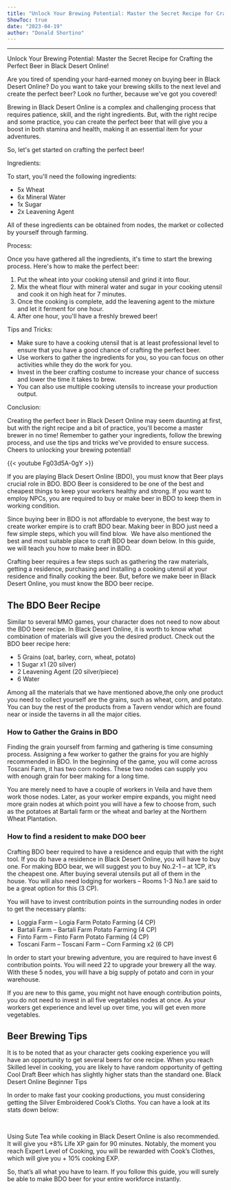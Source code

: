 ```yaml
---
title: "Unlock Your Brewing Potential: Master the Secret Recipe for Crafting the Perfect Bear in Black Desert Online!"
ShowToc: true 
date: "2023-04-19"
author: "Donald Shortino"
---
```

*****
Unlock Your Brewing Potential: Master the Secret Recipe for Crafting the Perfect Beer in Black Desert Online!

Are you tired of spending your hard-earned money on buying beer in Black Desert Online? Do you want to take your brewing skills to the next level and create the perfect beer? Look no further, because we've got you covered!

Brewing in Black Desert Online is a complex and challenging process that requires patience, skill, and the right ingredients. But, with the right recipe and some practice, you can create the perfect beer that will give you a boost in both stamina and health, making it an essential item for your adventures.

So, let's get started on crafting the perfect beer!

Ingredients:

To start, you'll need the following ingredients:

- 5x Wheat
- 6x Mineral Water
- 1x Sugar
- 2x Leavening Agent

All of these ingredients can be obtained from nodes, the market or collected by yourself through farming.

Process:

Once you have gathered all the ingredients, it's time to start the brewing process. Here's how to make the perfect beer:

1. Put the wheat into your cooking utensil and grind it into flour.
2. Mix the wheat flour with mineral water and sugar in your cooking utensil and cook it on high heat for 7 minutes.
3. Once the cooking is complete, add the leavening agent to the mixture and let it ferment for one hour.
4. After one hour, you'll have a freshly brewed beer!

Tips and Tricks:

- Make sure to have a cooking utensil that is at least professional level to ensure that you have a good chance of crafting the perfect beer.
- Use workers to gather the ingredients for you, so you can focus on other activities while they do the work for you.
- Invest in the beer crafting costume to increase your chance of success and lower the time it takes to brew.
- You can also use multiple cooking utensils to increase your production output.

Conclusion:

Creating the perfect beer in Black Desert Online may seem daunting at first, but with the right recipe and a bit of practice, you'll become a master brewer in no time! Remember to gather your ingredients, follow the brewing process, and use the tips and tricks we've provided to ensure success. Cheers to unlocking your brewing potential!

{{< youtube Fg03d5A-0gY >}} 



If you are playing Black Desert Online (BDO), you must know that Beer plays crucial role in BDO. BDO Beer is considered to be one of the best and cheapest things to keep your workers healthy and strong. If you want to employ NPCs, you are required to buy or make beer in BDO to keep them in working condition.
 
Since buying beer in BDO is not affordable to everyone, the best way to create worker empire is to craft BDO bear. Making beer in BDO just need a few simple steps, which you will find blow.  We have also mentioned the best and most suitable place to craft BDO bear down below. In this guide, we will teach you how to make beer in BDO.
 
Crafting beer requires a few steps such as gathering the raw materials, getting a residence, purchasing and installing a cooking utensil at your residence and finally cooking the beer. But, before we make beer in Black Desert Online, you must know the BDO beer recipe.
 
## The BDO Beer Recipe
 
Similar to several MMO games, your character does not need to now about the BDO beer recipe. In Black Desert Online, it is worth to know what combination of materials will give you the desired product. Check out the BDO beer recipe here:
 
- 5 Grains (oat, barley, corn, wheat, potato)
 - 1 Sugar x1 (20 silver)
 - 2 Leavening Agent (20 silver/piece)
 - 6 Water

 
Among all the materials that we have mentioned above,the only one product you need to collect yourself are the grains, such as wheat, corn, and potato. You can buy the rest of the products from a Tavern vendor which are found near or inside the taverns in all the major cities.
 
### How to Gather the Grains in BDO
 
Finding the grain yourself from farming and gathering is time consuming process. Assigning a few worker to gather the grains for you are highly recommended in BDO. In the beginning of the game, you will come across Toscani Farm, it has two corn nodes. These two nodes can supply you with enough grain for beer making for a long time.
 
You are merely need to have a couple of workers in Veila and have them work those nodes. Later, as your worker empire expands, you might need more grain nodes at which point you will have a few to choose from, such as the potatoes at Bartali farm or the wheat and barley at the Northern Wheat Plantation.
 
### How to find a resident to make DOO beer
 
Crafting BDO beer required to have a residence and equip that with the right tool. If you do have a residence in Black Desert Online, you will have to buy one. For making BDO bear, we will suggest you to buy No.2-1 – at 1CP, it’s the cheapest one. After buying several utensils put all of them in the house. You will also need lodging for workers – Rooms 1-3 No.1 are said to be a great option for this (3 CP).
 
You will have to invest contribution points in the surrounding nodes in order to get the necessary plants:
 
- Loggia Farm – Logia Farm Potato Farming (4 CP)
 - Bartali Farm – Bartali Farm Potato Farming (4 CP)
 - Finto Farm – Finto Farm Potato Farming (4 CP)
 - Toscani Farm – Toscani Farm – Corn Farming x2 (6 CP)

 
In order to start your brewing adventure, you are required to have invest 6 contribution points. You will need 22 to upgrade your brewery all the way. With these 5 nodes, you will have a big supply of potato and corn in your warehouse.
 
If you are new to this game, you might not have enough contribution points, you do not need to invest in all five vegetables nodes at once. As your workers get experience and level up over time, you will get even more vegetables.
 
## Beer Brewing Tips
 
It is to be noted that as your character gets cooking experience you will have an opportunity to get several beers for one recipe. When you reach Skilled level in cooking, you are likely to have random opportunity of getting Cool Draft Beer which has slightly higher stats than the standard one. Black Desert Online Beginner Tips
 
In order to make fast your cooking productions, you must considering getting the Silver Embroidered Cook’s Cloths. You can have a look at its stats down below:
 
 
 
Using Sute Tea while cooking in Black Desert Online is also recommended. It will give you +8% Life XP gain for 90 minutes. Notably, the moment you reach Expert Level of Cooking, you will be rewarded with Cook’s Clothes, which will give you + 10% cooking EXP.
 
So, that’s all what you have to learn. If you follow this guide, you will surely be able to make BDO beer for your entire workforce instantly.





